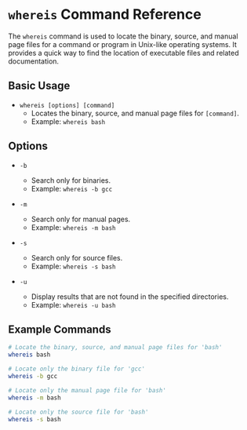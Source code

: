 # `whereis` Command Reference

The `whereis` command is used to locate the binary, source, and manual page files for a command or program in Unix-like operating systems. It provides a quick way to find the location of executable files and related documentation.

## Basic Usage

- `whereis [options] [command]`
  - Locates the binary, source, and manual page files for `[command]`.
  - Example: `whereis bash`

## Options

- `-b`
  - Search only for binaries.
  - Example: `whereis -b gcc`

- `-m`
  - Search only for manual pages.
  - Example: `whereis -m bash`

- `-s`
  - Search only for source files.
  - Example: `whereis -s bash`

- `-u`
  - Display results that are not found in the specified directories.
  - Example: `whereis -u bash`

## Example Commands

```bash
# Locate the binary, source, and manual page files for 'bash'
whereis bash

# Locate only the binary file for 'gcc'
whereis -b gcc

# Locate only the manual page file for 'bash'
whereis -m bash

# Locate only the source file for 'bash'
whereis -s bash
